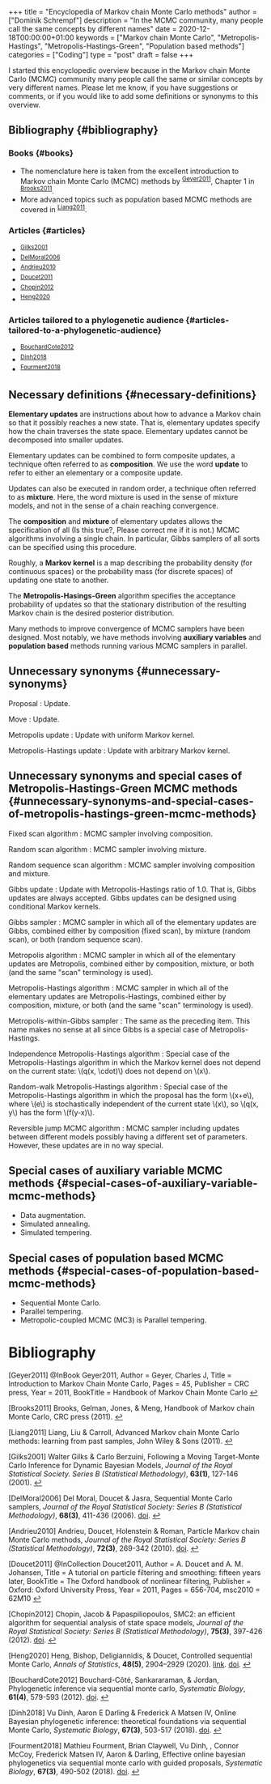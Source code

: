 +++
title = "Encyclopedia of Markov chain Monte Carlo methods"
author = ["Dominik Schrempf"]
description = "In the MCMC community, many people call the same concepts by different names"
date = 2020-12-18T00:00:00+01:00
keywords = ["Markov chain Monte Carlo", "Metropolis-Hastings", "Metropolis-Hastings-Green", "Population based methods"]
categories = ["Coding"]
type = "post"
draft = false
+++

I started this encyclopedic overview because in the Markov chain Monte Carlo
(MCMC) community many people call the same or similar concepts by very different
names. Please let me know, if you have suggestions or comments, or if you would
like to add some definitions or synonyms to this overview.


## Bibliography {#bibliography}


### Books {#books}

-   The nomenclature here is taken from the excellent introduction to Markov chain
    Monte Carlo (MCMC) methods by <sup id="676b94678a2d6c9d04a9b66e91b82cd3"><a href="#Geyer2011" title="@InBook{          Geyer2011,
      Author        = {Geyer, Charles J},
      Title         = {{Introduction to Markov Chain Monte Carlo}},
      Pages         = 45,
      Publisher     = {CRC press},
      Year          = 2011,
      BookTitle     = {{Handbook of Markov Chain Monte Carlo}}
    }">Geyer2011</a></sup>, Chapter 1 in
    <sup id="e1e37a8427e438f2177e7c707a2f8694"><a href="#Brooks2011" title="Brooks, Gelman, Jones, \&amp; Meng, Handbook of Markov chain Monte Carlo, CRC press (2011).">Brooks2011</a></sup>.
-   More advanced topics such as population based MCMC methods are covered in
    <sup id="b5a706697adb263d73098e60072ae11d"><a href="#Liang2011" title="Liang, Liu \&amp; Carroll, Advanced Markov chain Monte Carlo methods: learning from  past samples, John Wiley \&amp; Sons (2011).">Liang2011</a></sup>.


### Articles {#articles}

-   <sup id="f0227103734119b77f5580811b6f3205"><a href="#Gilks2001" title="Walter Gilks \&amp; Carlo Berzuini, Following a Moving Target-Monte Carlo Inference for  Dynamic Bayesian Models, {Journal of the Royal Statistical Society. Series B
                      (Statistical Methodology)}, v(1), 127--146 (2001).">Gilks2001</a></sup>
-   <sup id="0ab33258c70dc93da405dceb25d5c9c9"><a href="#DelMoral2006" title="Del Moral, Doucet \&amp; Jasra, Sequential Monte Carlo samplers, {Journal of the Royal Statistical Society: Series B
                      (Statistical Methodology)}, v(3), 411--436 (2006).">DelMoral2006</a></sup>
-   <sup id="7a29f5f0390cfe4b9879af8fe6394cfd"><a href="#Andrieu2010" title="Andrieu, Doucet, Holenstein \&amp; Roman, Particle Markov chain Monte Carlo methods, {Journal of the Royal Statistical Society: Series B
                      (Statistical Methodology)}, v(3), 269--342 (2010).">Andrieu2010</a></sup>
-   <sup id="54b61d4f223d48473b86320c0a4d367e"><a href="#Doucet2011" title="@InCollection{    Doucet2011,
      Author        = {A. {Doucet} and A. M. {Johansen}},
      Title         = {{A tutorial on particle filtering and smoothing: fifteen
                      years later}},
      BookTitle     = {{The Oxford handbook of nonlinear filtering}},
      Publisher     = {Oxford: Oxford University Press},
      Year          = 2011,
      Pages         = {656--704},
      msc2010       = {62M10}
    }">Doucet2011</a></sup>
-   <sup id="0529e4756add5da79b1f4eef5589b43f"><a href="#Chopin2012" title="Chopin, Jacob \&amp; Papaspiliopoulos, SMC2: an efficient algorithm for sequential analysis of  state space models, {Journal of the Royal Statistical Society: Series B
                      (Statistical Methodology)}, v(3), 397--426 (2012).">Chopin2012</a></sup>
-   <sup id="75ffedaf2627a4fcdfe80e3118ce6fcf"><a href="#Heng2020" title="Heng, Bishop, Deligiannidis, \&amp; Doucet, Controlled sequential Monte Carlo, {Annals of Statistics}, v(5), 2904&#8211;2929 (2020).">Heng2020</a></sup>


### Articles tailored to a phylogenetic audience {#articles-tailored-to-a-phylogenetic-audience}

-   <sup id="a6376643b744242fb6bba104f05712f2"><a href="#BouchardCote2012" title="Bouchard-C&#244;t&#233;, Sankararaman, \&amp; Jordan, Phylogenetic inference via sequential monte carlo, {Systematic Biology}, v(4), 579--593 (2012).">BouchardCote2012</a></sup>
-   <sup id="e8d23a1c69bc73198a7ec34c97f9d193"><a href="#Dinh2018" title="Vu Dinh, Aaron E Darling \&amp; Frederick A Matsen IV, Online Bayesian phylogenetic inference: theoretical  foundations via sequential Monte Carlo, {Systematic Biology}, v(3), 503--517 (2018).">Dinh2018</a></sup>
-   <sup id="5fd71a0f12feaf6490542a96b3c163cb"><a href="#Fourment2018" title="Mathieu Fourment, Brian Claywell, Vu Dinh, , Connor McCoy, Frederick Matsen IV, Aaron \&amp; Darling, Effective online bayesian phylogenetics via sequential  monte carlo with guided proposals, {Systematic Biology}, v(3), 490--502 (2018).">Fourment2018</a></sup>


## Necessary definitions {#necessary-definitions}

**Elementary updates** are instructions about how to advance a Markov chain so
that it possibly reaches a new state. That is, elementary updates specify how
the chain traverses the state space. Elementary updates cannot be decomposed
into smaller updates.

Elementary updates can be combined to form composite updates, a technique often
referred to as **composition**. We use the word **update** to refer to either an
elementary or a composite update.

Updates can also be executed in random order, a technique often referred to as
**mixture**. Here, the word mixture is used in the sense of mixture models, and
not in the sense of a chain reaching convergence.

The **composition** and **mixture** of elementary updates allows the specification
of all (Is this true?, Please correct me if it is not.) MCMC algorithms
involving a single chain. In particular, Gibbs samplers of all sorts can be
specified using this procedure.

Roughly, a **Markov kernel** is a map describing the probability density (for
continuous spaces) or the probability mass (for discrete spaces) of updating one
state to another.

The **Metropolis-Hasings-Green** algorithm specifies the acceptance probability of
updates so that the stationary distribution of the resulting Markov chain is the
desired posterior distribution.

Many methods to improve convergence of MCMC samplers have been designed. Most
notably, we have methods involving **auxiliary variables** and **population based**
methods running various MCMC samplers in parallel.


## Unnecessary synonyms {#unnecessary-synonyms}

Proposal
: Update.

Move
: Update.

Metropolis update
: Update with uniform Markov kernel.

Metropolis-Hastings update
: Update with arbitrary Markov kernel.


## Unnecessary synonyms and special cases of Metropolis-Hastings-Green MCMC methods {#unnecessary-synonyms-and-special-cases-of-metropolis-hastings-green-mcmc-methods}

Fixed scan algorithm
: MCMC sampler involving composition.

Random scan algorithm
: MCMC sampler involving mixture.

Random sequence scan algorithm
: MCMC sampler involving composition and mixture.

Gibbs update
: Update with Metropolis-Hastings ratio of 1.0. That is, Gibbs
    updates are always accepted. Gibbs updates can be designed using conditional
    Markov kernels.

Gibbs sampler
: MCMC sampler in which all of the elementary updates are
    Gibbs, combined either by composition (fixed scan), by mixture (random scan),
    or both (random sequence scan).

Metropolis algorithm
: MCMC sampler in which all of the elementary updates
    are Metropolis, combined either by composition, mixture, or both (and the same
    "scan" terminology is used).

Metropolis-Hastings algorithm
: MCMC sampler in which all of the elementary
    updates are Metropolis-Hastings, combined either by composition, mixture, or
    both (and the same "scan" terminology is used).

Metropolis-within-Gibbs sampler
: The same as the preceding item. This name
    makes no sense at all since Gibbs is a special case of Metropolis-Hastings.

Independence Metropolis-Hastings algorithm
: Special case of the
    Metropolis-Hastings algorithm in which the Markov kernel does not depend on
    the current state: \\(q(x, \cdot)\\) does not depend on \\(x\\).

Random-walk Metropolis-Hastings algorithm
: Special case of the
    Metropolis-Hastings algorithm in which the proposal has the form \\(x+e\\),
    where \\(e\\) is stochastically independent of the current state \\(x\\), so
    \\(q(x, y\\) has the form \\(f(y-x)\\).

Reversible jump MCMC algorithm
: MCMC sampler including updates between
    different models possibly having a different set of parameters. However, these
    updates are in no way special.


## Special cases of auxiliary variable MCMC methods {#special-cases-of-auxiliary-variable-mcmc-methods}

-   Data augmentation.
-   Simulated annealing.
-   Simulated tempering.


## Special cases of population based MCMC methods {#special-cases-of-population-based-mcmc-methods}

-   Sequential Monte Carlo.
-   Parallel tempering.
-   Metropolic-coupled MCMC (MC3) is Parallel tempering.

# Bibliography
<a id="Geyer2011"></a>[Geyer2011] @InBook          Geyer2011,
  Author        = Geyer, Charles J,
  Title         = Introduction to Markov Chain Monte Carlo,
  Pages         = 45,
  Publisher     = CRC press,
  Year          = 2011,
  BookTitle     = Handbook of Markov Chain Monte Carlo
 [↩](#676b94678a2d6c9d04a9b66e91b82cd3)

<a id="Brooks2011"></a>[Brooks2011] Brooks, Gelman, Jones, & Meng, Handbook of Markov chain Monte Carlo, CRC press (2011). [↩](#e1e37a8427e438f2177e7c707a2f8694)

<a id="Liang2011"></a>[Liang2011] Liang, Liu & Carroll, Advanced Markov chain Monte Carlo methods: learning from  past samples, John Wiley & Sons (2011). [↩](#b5a706697adb263d73098e60072ae11d)

<a id="Gilks2001"></a>[Gilks2001] Walter Gilks & Carlo Berzuini, Following a Moving Target-Monte Carlo Inference for  Dynamic Bayesian Models, <i>Journal of the Royal Statistical Society. Series B
                  (Statistical Methodology)</i>, <b>63(1)</b>, 127-146 (2001). [↩](#f0227103734119b77f5580811b6f3205)

<a id="DelMoral2006"></a>[DelMoral2006] Del Moral, Doucet & Jasra, Sequential Monte Carlo samplers, <i>Journal of the Royal Statistical Society: Series B
                  (Statistical Methodology)</i>, <b>68(3)</b>, 411-436 (2006). <a href="http://dx.doi.org/10.1111/j.1467-9868.2006.00553.x">doi</a>. [↩](#0ab33258c70dc93da405dceb25d5c9c9)

<a id="Andrieu2010"></a>[Andrieu2010] Andrieu, Doucet, Holenstein & Roman, Particle Markov chain Monte Carlo methods, <i>Journal of the Royal Statistical Society: Series B
                  (Statistical Methodology)</i>, <b>72(3)</b>, 269-342 (2010). <a href="http://dx.doi.org/10.1111/j.1467-9868.2009.00736.x">doi</a>. [↩](#7a29f5f0390cfe4b9879af8fe6394cfd)

<a id="Doucet2011"></a>[Doucet2011] @InCollection    Doucet2011,
  Author        = A. Doucet and A. M. Johansen,
  Title         = A tutorial on particle filtering and smoothing: fifteen
                  years later,
  BookTitle     = The Oxford handbook of nonlinear filtering,
  Publisher     = Oxford: Oxford University Press,
  Year          = 2011,
  Pages         = 656-704,
  msc2010       = 62M10
 [↩](#54b61d4f223d48473b86320c0a4d367e)

<a id="Chopin2012"></a>[Chopin2012] Chopin, Jacob & Papaspiliopoulos, SMC2: an efficient algorithm for sequential analysis of  state space models, <i>Journal of the Royal Statistical Society: Series B
                  (Statistical Methodology)</i>, <b>75(3)</b>, 397-426 (2012). <a href="http://dx.doi.org/10.1111/j.1467-9868.2012.01046.x">doi</a>. [↩](#0529e4756add5da79b1f4eef5589b43f)

<a id="Heng2020"></a>[Heng2020] Heng, Bishop, Deligiannidis, & Doucet, Controlled sequential Monte Carlo, <i>Annals of Statistics</i>, <b>48(5)</b>, 2904–2929 (2020). <a href="http://dx.doi.org/10.1214/19-AOS1914">link</a>. <a href="http://dx.doi.org/10.1214/19-aos1914">doi</a>. [↩](#75ffedaf2627a4fcdfe80e3118ce6fcf)

<a id="BouchardCote2012"></a>[BouchardCote2012] Bouchard-Côté, Sankararaman, & Jordan, Phylogenetic inference via sequential monte carlo, <i>Systematic Biology</i>, <b>61(4)</b>, 579-593 (2012). <a href="http://dx.doi.org/10.1093/sysbio/syr131">doi</a>. [↩](#a6376643b744242fb6bba104f05712f2)

<a id="Dinh2018"></a>[Dinh2018] Vu Dinh, Aaron E Darling & Frederick A Matsen IV, Online Bayesian phylogenetic inference: theoretical  foundations via sequential Monte Carlo, <i>Systematic Biology</i>, <b>67(3)</b>, 503-517 (2018). <a href="http://dx.doi.org/10.1093/sysbio/syx087">doi</a>. [↩](#e8d23a1c69bc73198a7ec34c97f9d193)

<a id="Fourment2018"></a>[Fourment2018] Mathieu Fourment, Brian Claywell, Vu Dinh, , Connor McCoy, Frederick Matsen IV, Aaron & Darling, Effective online bayesian phylogenetics via sequential  monte carlo with guided proposals, <i>Systematic Biology</i>, <b>67(3)</b>, 490-502 (2018). <a href="http://dx.doi.org/10.1093/sysbio/syx090">doi</a>. [↩](#5fd71a0f12feaf6490542a96b3c163cb)
